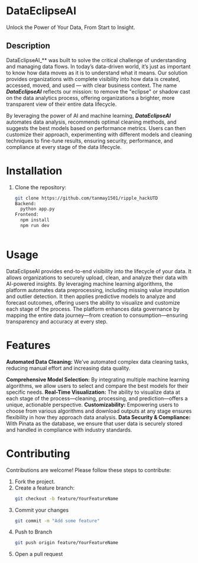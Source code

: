 # DataEclipseAI
Unlock the Power of Your Data, From Start to Insight.
 
## Description
DataEclipseAI_** was built to solve the critical challenge of understanding and managing data flows.
In today’s data-driven world, it’s just as important to know how data moves as it is to understand 
what it means. Our solution provides organizations with complete visibility into how data is created, 
accessed, moved, and used — with clear business context. The name **_DataEclipseAI_** reflects our mission: 
to remove the "eclipse" or shadow cast on the data analytics process, offering organizations a brighter,
more transparent view of their entire data lifecycle.
 
By leveraging the power of AI and machine learning, **_DataEclipseAI_** automates data analysis, recommends
optimal cleaning methods, and suggests the best models based on performance metrics. Users can then 
customize their approach, experimenting with different models and cleaning techniques to fine-tune 
results, ensuring security, performance, and compliance at every stage of the data lifecycle.
 
# Installation
  1. Clone the repository:
     ```bash
     git clone https://github.com/tanmay1501/ripple_hackUTD
     Backend:
       python app.py
     Frontend:
       npm install
       npm run dev
 
# Usage
  DataEclipseAI provides end-to-end visibility into the lifecycle of your data. 
  It allows organizations to securely upload, clean, and analyze their data with AI-powered
  insights. By leveraging machine learning algorithms, the platform automates data preprocessing, 
  including missing value imputation and outlier detection. It then applies predictive models to 
  analyze and forecast outcomes, offering users the ability to visualize and customize each stage 
  of the process. The platform enhances data governance by mapping the entire data journey—from creation
  to consumption—ensuring transparency and accuracy at every step.
 
 
# Features
  **Automated Data Cleaning:** We’ve automated complex data cleaning tasks, reducing manual 
  effort and increasing data quality.
 
  **Comprehensive Model Selection:** By integrating multiple machine learning algorithms, 
  we allow users to select and compare the best models for their specific needs.
  **Real-Time Visualization:** The ability to visualize data at each stage of the 
  process—cleaning, processing, and prediction—offers a unique, actionable perspective.
  **Customizability:** Empowering users to choose from various algorithms and download 
  outputs at any stage ensures flexibility in how they approach data analysis.
  **Data Security & Compliance:** With Pinata as the database, we ensure that user data is
  securely stored and handled in compliance with industry standards.
 
# Contributing
  Contributions are welcome! Please follow these steps to contribute:
  1. Fork the project.
  2. Create a feature branch:
     ```bash
     git checkout -b feature/YourFeatureName
  3. Commit your changes
     ```bash
     git commit -m "Add some feature"
  5. Push to Branch
     ```bash
     git push origin feature/YourFeatureName
  7. Open a pull request

 
